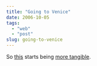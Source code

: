 ```yaml
---
title: "Going to Venice"
date: 2006-10-05
tags: 
  - "web"
  - "post"
slug: going-to-venice
---
```


So [this](http://theveniceproject.com/) starts being [more tangible](http://www.theregister.co.uk/2006/10/04/venice_project/).
